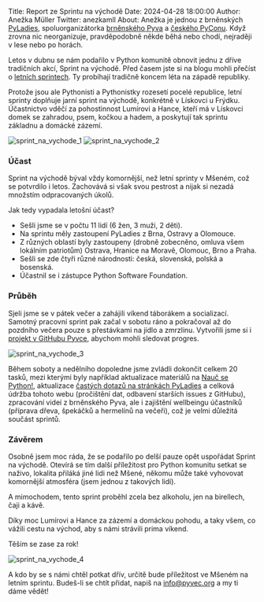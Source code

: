 Title: Report ze Sprintu na východě
Date: 2024-04-28 18:00:00
Author: Anežka Müller
Twitter: anezkamll
About: Anežka je jednou z brněnských [PyLadies](https://pyladies.cz), spoluorganizátorka [brněnského Pyva](https://pyvo.cz/brno-pyvo/) a [českého PyConu](https://cz.pycon.org/2023/). Když zrovna nic neorganizuje, pravděpodobně někde běhá nebo chodí, nejraději v lese nebo po horách.

Letos v dubnu se nám podařilo v Python komunitě obnovit jednu z dříve tradičních akcí, Sprint na východě.
Před časem jste si na blogu mohli přečíst o [letních sprintech](https://blog.python.cz/Letni-sprinty-Python-komunity-v-Msenem).
Ty probíhají tradičně koncem léta na západě republiky. 

Protože jsou ale Pythonisti a Pythonistky rozesetí pocelé republice, letní sprinty doplňuje jarní sprint na východě, konkrétně v Lískovci u Frýdku.
Účastnictvo vděčí za pohostinnost Lumírovi a Hance, kteří má v Lískovci domek se zahradou, psem, kočkou a hadem, a poskytují tak sprintu základnu a domácké zázemí. 

![sprint_na_vychode_1]({static}/images/vychod1.jpg)
![sprint_na_vychode_2]({static}/images/vychod2.jpg)

### Účast 

Sprint na východě býval vždy komornější, než letní sprinty v Mšeném, což se potvrdilo i letos. 
Zachovává si však svou pestrost a nijak si nezadá množstím odpracovaných úkolů.

Jak tedy vypadala letošní účast?

* Sešli jsme se v počtu 11 lidí (6 žen, 3 muži, 2 děti).
* Na sprintu měly zastoupení PyLadies z Brna, Ostravy a Olomouce. 
* Z různých oblastí byly zastoupeny (drobně zobecněno, omluva všem lokálním patriotům) Ostrava, Hranice na Moravě, Olomouc, Brno a Praha. 
* Sešli se zde čtyři různé národnosti: česká, slovenská, polská a bosenská.
* Účastnil se i zástupce Python Software Foundation.

### Průběh

Sjeli jsme se v pátek večer a zahájili víkend táborákem a socializací. 
Samotný pracovní sprint pak začal v sobotu ráno a pokračoval až do pozdního večera pouze s přestávkami na jídlo a zmrzlinu. 
Vytvořili jsme si i [projekt v GitHubu Pyvce](https://github.com/orgs/pyvec/projects/6), abychom mohli sledovat progres. 

![sprint_na_vychode_3]({static}/images/vychod3.jpg)

Během soboty a nedělního dopoledne jsme zvládli dokončit celkem 20 tasků, mezi kterými byly například aktualizace materiálů na [Nauč se Python!](https://naucse.python.cz/), aktualizace [častých dotazů na stránkách PyLadies](https://pyladies.cz/faq/) a celková údržba tohoto webu (pročištění dat, odbavení starších issues z GitHubu), zpracování videí z brněnského Pyva, ale i zajištění wellbeingu účastníků (příprava dřeva, špekáčků a hermelínů na večeři), což je velmi důležitá součást sprintů.

### Závěrem

Osobně jsem moc ráda, že se podařilo po delší pauze opět uspořádat Sprint na východě.
Otevírá se tím další příležitost pro Python komunitu setkat se naživo, lokalita přiláká jiné lidi než Mšené, někomu může také vyhovovat komornější atmosféra (jsem jednou z takových lidí).

A mimochodem, tento sprint proběhl zcela bez alkoholu, jen na birellech, čaji a kávě. 

Díky moc Lumírovi a Hance za zázemí a domáckou pohodu, a taky všem, co vážili cestu na východ, aby s námi strávili prima víkend.

Těším se zase za rok!

![sprint_na_vychode_4]({static}/images/vychod4.jpg)

A kdo by se s námi chtěl potkat dřív, určitě bude příležitost ve Mšeném na letním sprintu. 
Budeš-li se chtít přidat, napiš na info@pyvec.org a my ti dáme vědět!
